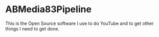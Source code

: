# ABMedia83Pipeline
This is the Open Source software I use to do YouTube and to get other things I need to get done.
